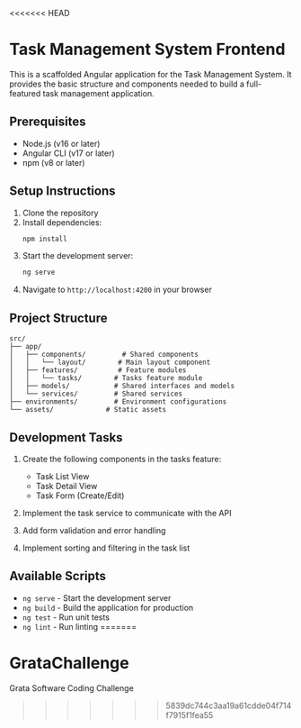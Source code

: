 <<<<<<< HEAD
# Task Management System Frontend

This is a scaffolded Angular application for the Task Management System. It provides the basic structure and components needed to build a full-featured task management application.

## Prerequisites

- Node.js (v16 or later)
- Angular CLI (v17 or later)
- npm (v8 or later)

## Setup Instructions

1. Clone the repository
2. Install dependencies:
   ```bash
   npm install
   ```
3. Start the development server:
   ```bash
   ng serve
   ```
4. Navigate to `http://localhost:4200` in your browser

## Project Structure

```
src/
├── app/
│   ├── components/         # Shared components
│   │   └── layout/        # Main layout component
│   ├── features/          # Feature modules
│   │   └── tasks/        # Tasks feature module
│   ├── models/           # Shared interfaces and models
│   └── services/         # Shared services
├── environments/         # Environment configurations
└── assets/             # Static assets
```

## Development Tasks

1. Create the following components in the tasks feature:
   - Task List View
   - Task Detail View
   - Task Form (Create/Edit)

2. Implement the task service to communicate with the API

3. Add form validation and error handling

4. Implement sorting and filtering in the task list

## Available Scripts

- `ng serve` - Start the development server
- `ng build` - Build the application for production
- `ng test` - Run unit tests
- `ng lint` - Run linting
=======
# GrataChallenge
Grata Software Coding Challenge
>>>>>>> 5839dc744c3aa19a61cdde04f714f7915f1fea55
